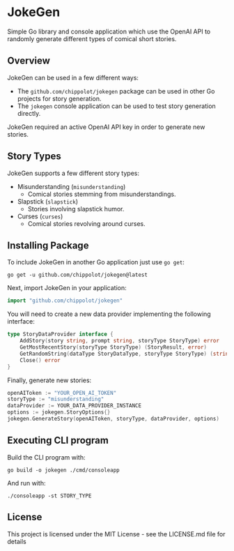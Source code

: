 # JokeGen
Simple Go library and console application which use the OpenAI API to randomly generate different types of comical short stories.

## Overview

JokeGen can be used in a few different ways:
* The `github.com/chippolot/jokegen` package can be used in other Go projects for story generation.
* The `jokegen` console application can be used to test story generation directly.

JokeGen required an active OpenAI API key in order to generate new stories.

## Story Types

JokeGen supports a few different story types:
* Misunderstanding (`misunderstanding`)
  * Comical stories stemming from misunderstandings.
* Slapstick (`slapstick`)
  * Stories involving slapstick humor.
* Curses (`curses`)
  * Comical stories revolving around curses.

## Installing Package

To include JokeGen in another Go application just use `go get`:
```
go get -u github.com/chippolot/jokegen@latest
```

Next, import JokeGen in your application:
```go
import "github.com/chippolot/jokegen"
```

You will need to create a new data provider implementing the following interface:
```go
type StoryDataProvider interface {
	AddStory(story string, prompt string, storyType StoryType) error
	GetMostRecentStory(storyType StoryType) (StoryResult, error)
	GetRandomString(dataType StoryDataType, storyType StoryType) (string, error)
	Close() error
}
```

Finally, generate new stories:
```go
openAIToken := "YOUR_OPEN_AI_TOKEN"
storyType := "misunderstanding"
dataProvider := YOUR_DATA_PROVIDER_INSTANCE
options := jokegen.StoryOptions{}
jokegen.GenerateStory(openAIToken, storyType, dataProvider, options)
```

## Executing CLI program

Build the CLI program with:
```
go build -o jokegen ./cmd/consoleapp
```

And run with:
```
./consoleapp -st STORY_TYPE
```

## License

This project is licensed under the MIT License - see the LICENSE.md file for details
